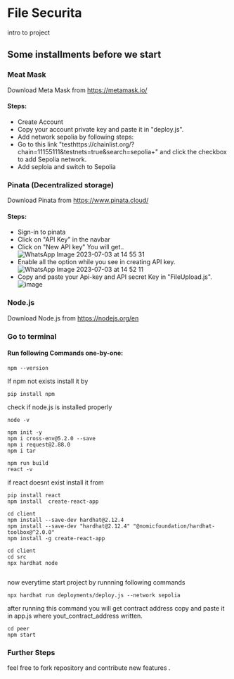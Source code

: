 # File Securita
intro to project

## Some installments before we start
### Meat Mask
Download  Meta Mask from https://metamask.io/ 
<br>
#### Steps:
* Create Account
* Copy your account private key and paste it in "deploy.js".
* Add network sepolia by following steps:
* Go to this link "testhttps://chainlist.org/?chain=11155111&testnets=true&search=sepolia+" and click the checkbox to add Sepolia network.
* Add seploia and switch to Sepolia
### Pinata (Decentralized storage)
Download  Pinata from https://www.pinata.cloud/
<br>
#### Steps:
* Sign-in to pinata
* Click on "API Key" in the navbar
* Click on "New API key" You will get..
  ![WhatsApp Image 2023-07-03 at 14 55 31](https://github.com/komal5689/Blockchain-based-file-sharing-system/assets/109617644/16107357-3dbb-4c27-8591-d99e71b5fa4a)
* Enable all the option while you see in creating API key.
  ![WhatsApp Image 2023-07-03 at 14 52 11](https://github.com/komal5689/Blockchain-based-file-sharing-system/assets/109617644/d4e76775-dcf5-4371-b206-0db88695bab2)
* Copy and paste your Api-key and API secret Key in "FileUpload.js".
    ![image](https://github.com/komal5689/Blockchain-based-file-sharing-system/assets/109617644/933ae2aa-8445-4913-bd8e-3229ec49c32d)

### Node.js
Download  Node.js from https://nodejs.org/en
### Go to terminal
#### Run following Commands one-by-one:
```
npm --version
```
If npm not exists install it by
```
pip install npm
```
check if node.js is installed properly
```
node -v 
```
```
npm init -y 
npm i cross-env@5.2.0 --save
npm i request@2.88.0
npm i tar

npm run build
react -v
```
if react doesnt exist install it from
```
pip install react
npm install  create-react-app
```
```
cd client
npm install --save-dev hardhat@2.12.4
npm install --save-dev "hardhat@2.12.4" "@nomicfoundation/hardhat-toolbox@^2.0.0"
npm install -g create-react-app
```
```
cd client
cd src
npx hardhat node


```
now everytime start project by runnning following commands
```
npx hardhat run deployments/deploy.js --network sepolia
```
after running this command you will get contract address copy and paste it in app.js where yout_contract_address written.

```
cd peer
npm start
```
### Further Steps
feel free to fork repository and contribute new features .
